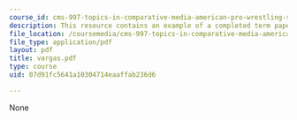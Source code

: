 ```yaml
---
course_id: cms-997-topics-in-comparative-media-american-pro-wrestling-spring-2007
description: This resource contains an example of a completed term paper.
file_location: /coursemedia/cms-997-topics-in-comparative-media-american-pro-wrestling-spring-2007/07d91fc5641a10304714eaaffab236d6_vargas.pdf
file_type: application/pdf
layout: pdf
title: vargas.pdf
type: course
uid: 07d91fc5641a10304714eaaffab236d6

---
```

None